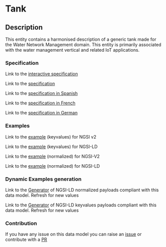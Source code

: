 # Tank

## Description 

This entity contains a harmonised description of a generic tank made for the Water Network Management domain. This entity is primarily associated with the water management vertical and related IoT applications.
### Specification

Link to the [interactive specification](https://swagger.lab.fiware.org/?url=https://smart-data-models.github.io/dataModel.WaterDistributionManagementEPANET/Tank/swagger.yaml)

Link to the [specification](https://smart-data-models.github.io/dataModel.WaterDistributionManagementEPANET/Tank/doc/spec.md)

Link to the [specification in Spanish](https://smart-data-models.github.io/dataModel.WaterDistributionManagementEPANET/Tank/doc/spec_ES.md)

Link to the [specification in French](https://smart-data-models.github.io/dataModel.WaterDistributionManagementEPANET/Tank/doc/spec_FR.md)

Link to the [specification in German](https://smart-data-models.github.io/dataModel.WaterDistributionManagementEPANET/Tank/doc/spec_DE.md)
### Examples

Link to the [example](https://smart-data-models.github.io/dataModel.WaterDistributionManagementEPANET/Tank/examples/example.json) (keyvalues) for NGSI v2

Link to the [example](https://smart-data-models.github.io/dataModel.WaterDistributionManagementEPANET/Tank/examples/example.jsonld) (keyvalues) for NGSI-LD

Link to the [example](https://smart-data-models.github.io/dataModel.WaterDistributionManagementEPANET/Tank/examples/example-normalized.json) (normalized) for NGSI-V2

Link to the [example](https://smart-data-models.github.io/dataModel.WaterDistributionManagementEPANET/Tank/examples/example-normalized.jsonld) (normalized) for NGSI-LD
### Dynamic Examples generation

Link to the [Generator](https://smartdatamodels.org/extra/ngsi-ld_generator_v0.92.php?schemaUrl=https://raw.githubusercontent.com/smart-data-models/dataModel.WaterDistributionManagementEPANET/master/Tank/schema.json&email=info@smartdatamodels.org) of NGSI-LD normalized payloads compliant with this data model. Refresh for new values

Link to the [Generator](https://smartdatamodels.org/extra/ngsi-ld_generator_keyvalues_v0.92.php?schemaUrl=https://raw.githubusercontent.com/smart-data-models/dataModel.WaterDistributionManagementEPANET/master/Tank/schema.json&email=info@smartdatamodels.org) of NGSI-LD keyvalues payloads compliant with this data model. Refresh for new values
### Contribution

 If you have any issue on this data model you can raise an [issue](https://github.com/smart-data-models/dataModel.WaterDistributionManagementEPANET/issues)  or contribute with a [PR](https://github.com/smart-data-models/dataModel.WaterDistributionManagementEPANET/pulls)